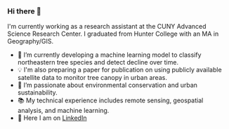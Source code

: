 ### Hi there 👋

I'm currently working as a research assistant at the CUNY Advanced Science Research Center. I graduated from Hunter College with an MA in Geography/GIS. 




- 🧮 I’m currently developing a machine learning model to classify northeastern tree species and detect decline over time.
- 💡 I'm also preparing a paper for publication on using publicly available satellite data to monitor tree canopy in urban areas.
- 🌱 I’m passionate about environmental conservation and urban sustainability.
- 📚 My technical experience includes remote sensing, geospatial analysis, and machine learning.
- 🦔 Here I am on [LinkedIn](https://www.linkedin.com/in/rosemarymcguinness/)


